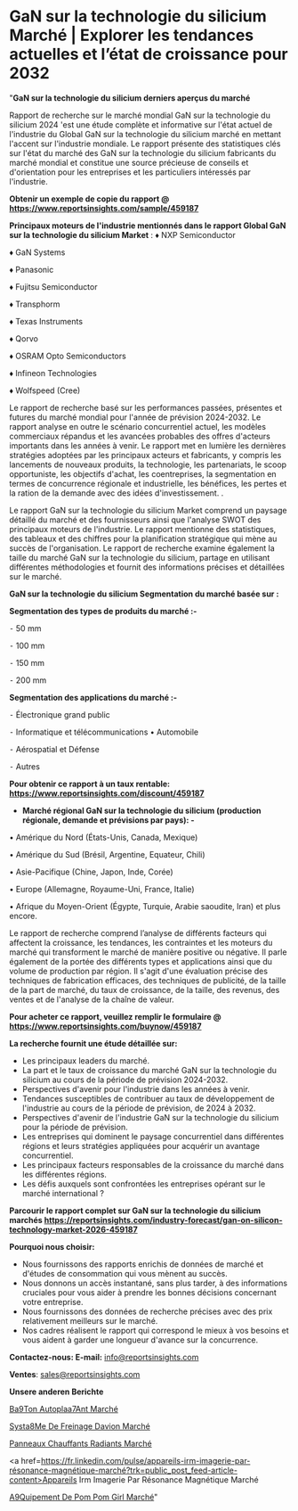 # GaN sur la technologie du silicium Marché | Explorer les tendances actuelles et l’état de croissance pour 2032

"<strong>GaN sur la technologie du silicium derniers aperçus du marché</strong>

Rapport de recherche sur le marché mondial GaN sur la technologie du silicium 2024 'est une étude complète et informative sur l'état actuel de l'industrie du Global GaN sur la technologie du silicium marché en mettant l'accent sur l'industrie mondiale. Le rapport présente des statistiques clés sur l'état du marché des GaN sur la technologie du silicium fabricants du marché mondial et constitue une source précieuse de conseils et d'orientation pour les entreprises et les particuliers intéressés par l'industrie.

<strong>Obtenir un exemple de copie du rapport @ <a href=https://www.reportsinsights.com/sample/459187>https://www.reportsinsights.com/sample/459187</a></strong>

<strong>Principaux moteurs de l'industrie mentionnés dans le rapport Global GaN sur la technologie du silicium Market</strong> :
♦ NXP Semiconductor

♦ GaN Systems

♦ Panasonic

♦ Fujitsu Semiconductor

♦ Transphorm

♦ Texas Instruments

♦ Qorvo

♦ OSRAM Opto Semiconductors

♦ Infineon Technologies

♦ Wolfspeed (Cree)

Le rapport de recherche basé sur les performances passées, présentes et futures du marché mondial pour l'année de prévision 2024-2032. Le rapport analyse en outre le scénario concurrentiel actuel, les modèles commerciaux répandus et les avancées probables des offres d'acteurs importants dans les années à venir. Le rapport met en lumière les dernières stratégies adoptées par les principaux acteurs et fabricants, y compris les lancements de nouveaux produits, la technologie, les partenariats, le scoop opportuniste, les objectifs d'achat, les coentreprises, la segmentation en termes de concurrence régionale et industrielle, les bénéfices, les pertes et la ration de la demande avec des idées d'investissement. .

Le rapport GaN sur la technologie du silicium Market comprend un paysage détaillé du marché et des fournisseurs ainsi que l'analyse SWOT des principaux moteurs de l'industrie. Le rapport mentionne des statistiques, des tableaux et des chiffres pour la planification stratégique qui mène au succès de l'organisation. Le rapport de recherche examine également la taille du marché GaN sur la technologie du silicium, partage en utilisant différentes méthodologies et fournit des informations précises et détaillées sur le marché.

<strong>GaN sur la technologie du silicium Segmentation du marché basée sur :</strong>

<strong>Segmentation des types de produits du marché :-</strong>

⁃ 50 mm

⁃ 100 mm

⁃ 150 mm

⁃ 200 mm

<strong>Segmentation des applications du marché :-</strong>

⁃ Électronique grand public

⁃ Informatique et télécommunications
• Automobile

⁃ Aérospatial et Défense

⁃ Autres

<strong>Pour obtenir ce rapport à un taux rentable: <a href=https://www.reportsinsights.com/discount/459187>https://www.reportsinsights.com/discount/459187</a></strong>
<ul>
  <li><strong>Marché régional GaN sur la technologie du silicium (production régionale, demande et prévisions par pays): -</strong></li>
</ul>
• Amérique du Nord (États-Unis, Canada, Mexique)

• Amérique du Sud (Brésil, Argentine, Equateur, Chili)

• Asie-Pacifique (Chine, Japon, Inde, Corée)

• Europe (Allemagne, Royaume-Uni, France, Italie)

• Afrique du Moyen-Orient (Égypte, Turquie, Arabie saoudite, Iran) et plus encore.

Le rapport de recherche comprend l’analyse de différents facteurs qui affectent la croissance, les tendances, les contraintes et les moteurs du marché qui transforment le marché de manière positive ou négative. Il parle également de la portée des différents types et applications ainsi que du volume de production par région. Il s'agit d'une évaluation précise des techniques de fabrication efficaces, des techniques de publicité, de la taille de la part de marché, du taux de croissance, de la taille, des revenus, des ventes et de l'analyse de la chaîne de valeur.

<strong>Pour acheter ce rapport, veuillez remplir le formulaire @   <a href=https://www.reportsinsights.com/buynow/459187>https://www.reportsinsights.com/buynow/459187</a></strong>

<strong>La recherche fournit une étude détaillée sur:</strong>
<ul>
  <li>Les principaux leaders du marché.</li>
  <li>La part et le taux de croissance du marché GaN sur la technologie du silicium au cours de la période de prévision 2024-2032.</li>
  <li>Perspectives d'avenir pour l'industrie dans les années à venir.</li>
  <li>Tendances susceptibles de contribuer au taux de développement de l'industrie au cours de la période de prévision, de 2024 à 2032.</li>
  <li>Perspectives d'avenir de l'industrie GaN sur la technologie du silicium pour la période de prévision.</li>
  <li>Les entreprises qui dominent le paysage concurrentiel dans différentes régions et leurs stratégies appliquées pour acquérir un avantage concurrentiel.</li>
  <li>Les principaux facteurs responsables de la croissance du marché dans les différentes régions.</li>
  <li>Les défis auxquels sont confrontées les entreprises opérant sur le marché international ?</li>
</ul>

<strong>Parcourir le rapport complet sur GaN sur la technologie du silicium marchés <a href=https://reportsinsights.com/industry-forecast/gan-on-silicon-technology-market-2026-459187>https://reportsinsights.com/industry-forecast/gan-on-silicon-technology-market-2026-459187</a></strong>

<strong>Pourquoi nous choisir:</strong>
<ul>
  <li>Nous fournissons des rapports enrichis de données de marché et d'études de consommation qui vous mènent au succès.</li>
  <li>Nous donnons un accès instantané, sans plus tarder, à des informations cruciales pour vous aider à prendre les bonnes décisions concernant votre entreprise.</li>
  <li>Nous fournissons des données de recherche précises avec des prix relativement meilleurs sur le marché.</li>
  <li>Nos cadres réalisent le rapport qui correspond le mieux à vos besoins et vous aident à garder une longueur d'avance sur la concurrence.</li>
</ul>
<strong>Contactez-nous:
</strong><strong>E-mail:</strong> <a href=mailto:info@reportsinsights.com>info@reportsinsights.com</a>

<strong>Ventes</strong>: <a href=mailto:sales@reportsinsights.com>sales@reportsinsights.com</a>

<strong>Unsere anderen Berichte</strong>

<a href=https://www.linkedin.com/pulse/b%C3%A9ton-autopla%C3%A7ant-march%C3%A9-%C3%A9valuation-fiable-vwwif/>Ba9Ton Autoplaa7Ant Marché</a>

<a href=https://www.linkedin.com/pulse/syst%C3%A8me-de-freinage-davion-march%C3%A9-2024-taille-9up9c/>Systa8Me De Freinage Davion Marché</a>

<a href=https://www.linkedin.com/pulse/panneaux-chauffants-radiants-marchétaille-lrqfc/>Panneaux Chauffants Radiants Marché</a>

<a href=https://fr.linkedin.com/pulse/appareils-irm-imagerie-par-résonance-magnétique-marché?trk=public_post_feed-article-content>Appareils Irm Imagerie Par Résonance Magnétique Marché</a>

<a href=https://www.linkedin.com/pulse/%C3%A9quipement-de-pom-pom-girl-march%C3%A9-segmentation-lad6f/>A9Quipement De Pom Pom Girl Marché</a>"
